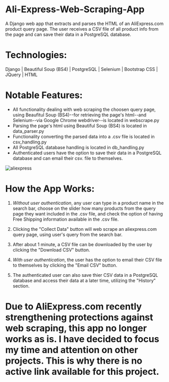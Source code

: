 # Ali-Express-Web-Scraping-App

A Django web app that extracts and parses the HTML of an AliExpress.com product query page. The user receives a CSV file of all product info from the page and can save their data in a PostgreSQL database.

# Technologies:
Django | Beautiful Soup (BS4) | PostgreSQL | Selenium | Bootstrap CSS | JQuery | HTML

# Notable Features:
- All functionality dealing with web scraping the choosen query page, using Beaufitul Soup (BS4)--for retrieving the page's html--and Selenium--via Google Chrome webdriver--is located in webscrape.py
- Parsing the page's html using Beautiful Soup (BS4) is located in data_parser.py
- Functionality converting the parsed data into a .csv file is located in csv_handling.py 
- All PostgreSQL database handling is located in db_handling.py
- Authenticated users have the option to save their data in a PostgreSQL database and can email their csv. file to themselves.

![aliexpress](https://user-images.githubusercontent.com/46886041/77186894-2e5c5400-6b06-11ea-83f0-3faf1137867b.JPG)

# How the App Works:
1. <i>Without user authentication</i>, any user can type in a product name in the search bar, choose on the slider how many products from the query page they want included in the .csv file, and check the option of having Free Shipping information available in the .csv file.

2. Clicking the "Collect Data" button will web scrape an aliexpress.com query page, using user's query from the search bar. 

3. After about 1 minute, a CSV file can be downloaded by the user by clicking the "Download CSV" button.

4. <i>With user authentication</i>, the user has the option to email their CSV file to themselves by clicking the "Email CSV" button. 

5. The authenticated user can also save thier CSV data in a PostgreSQL database and access their data at a later time, utilizing the "History" section.

# Due to AliExpress.com recently strengthening protections against web scraping, this app no longer works as is. I have decided to focus my time and attention on other projects. This is why there is no active link available for this project.
